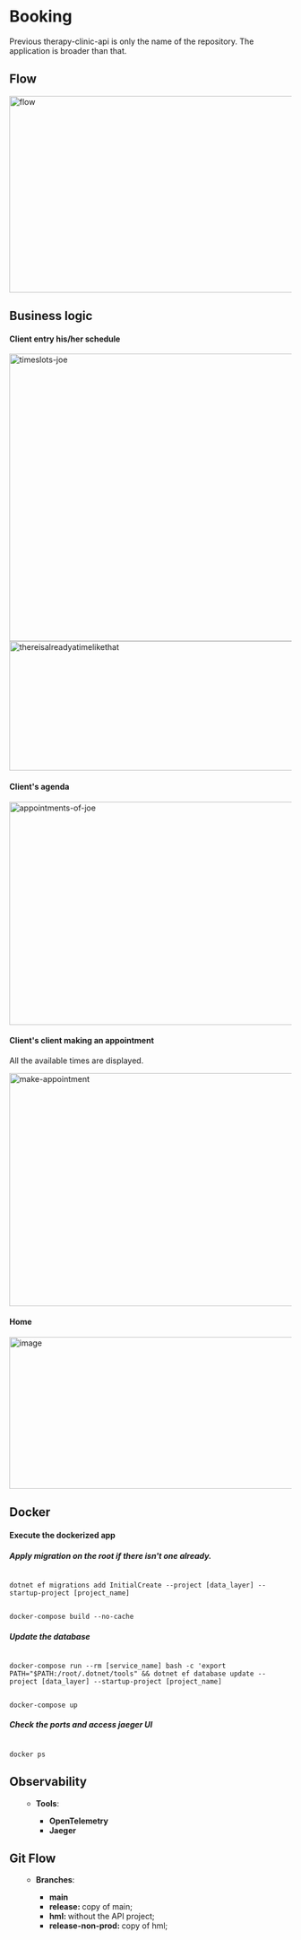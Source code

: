 # Booking
<p>Previous therapy-clinic-api is only the name of the repository. The application is broader than that.</p>

## Flow
<img width="674" height="351" alt="flow" src="https://github.com/user-attachments/assets/dd700265-c2ff-4d7f-9cc7-ace5523139f9" />

## Business logic

<h4>Client entry his/her schedule</h4>

<img width="1230" height="513" alt="timeslots-joe" src="https://github.com/user-attachments/assets/a2d568e4-1a81-40da-9981-b24eca9232a3" />

<img width="583" height="231" alt="thereisalreadyatimelikethat" src="https://github.com/user-attachments/assets/f97addca-1b6f-45b5-abf6-da986bb016a1" />

<h4>Client's agenda</h4>

<img width="1238" height="398" alt="appointments-of-joe" src="https://github.com/user-attachments/assets/645c310d-983b-4b5a-8066-433abf0d5141" />

<h4>Client's client making an appointment</h4>
<p>All the available times are displayed.</p>
<img width="527" height="416" alt="make-appointment" src="https://github.com/user-attachments/assets/3f311798-729c-4a3a-b6b4-64b3acf69d72" />

<h4>Home</h4>
<img width="626" height="271" alt="image" src="https://github.com/user-attachments/assets/96768e34-25b5-471d-918c-1a08e3a5c262" />


## Docker
<h4>Execute the dockerized app</h4>
<h5>Apply migration on the root if there isn't one already.</h5>
<pre><code>
dotnet ef migrations add InitialCreate --project [data_layer] --startup-project [project_name]
</code></pre>
<pre><code>
docker-compose build --no-cache
</code></pre>
<h5>Update the database</h5>
<pre><code>
docker-compose run --rm [service_name] bash -c 'export PATH="$PATH:/root/.dotnet/tools" && dotnet ef database update --project [data_layer] --startup-project [project_name]
</code></pre>
<pre><code>
docker-compose up
</code></pre>
<h5>Check the ports and access jaeger UI</h5>
<pre><code>
docker ps
</code></pre>

## Observability
<ul>
    <ul>
        <li><strong>Tools</strong>:</li>
        <ul>
            <li><strong>OpenTelemetry</strong></li>
            <li><strong>Jaeger</strong></li>
        </ul>
    </ul>
</ul>

## Git Flow
<ul>
    <ul>
        <li><strong>Branches</strong>:</li>
        <ul>
            <li><strong>main</strong></li>
            <li><strong>release: </strong>copy of main;</li>
            <li><strong>hml: </strong> without the API project;</li>
            <li><strong>release-non-prod: </strong> copy of hml;</li>
        </ul>
    </ul>
</ul>
